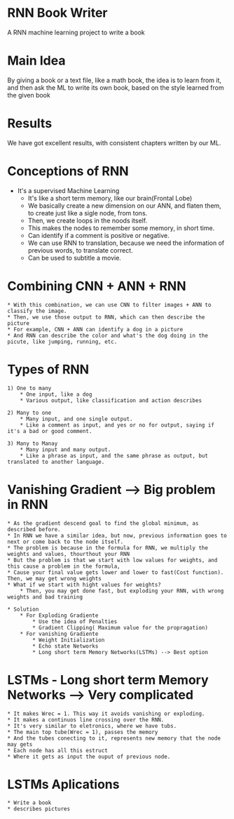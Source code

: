 # RNN Book Writer
A RNN machine learning project to write a book

# Main Idea
By giving a book or a text file, like a math book, the idea is to learn from it, and then ask the ML to write its own book, based on the style learned from the given book

# Results
We have got excellent results, with consistent chapters written by our ML.

# Conceptions of RNN
  * It's a supervised Machine Learning
	* It's like a short term memory, like our brain(Frontal Lobe)
	* We basically create a new dimension on our ANN, and flaten them, to create just like a sigle node, from tons.
	* Then, we create loops in the noods itself.
	* This makes the nodes to remember some memory, in short time. 
	* Can identify if a comment is positive or negative.
	* We can use RNN to translation, because we need the information of previous words, to translate correct.
	* Can be used to subtitle a movie.

# Combining CNN + ANN + RNN
	* With this combination, we can use CNN to filter images + ANN to classify the image. 
	* Then, we use those output to RNN, which can then describe the picture
	* For example, CNN + ANN can identify a dog in a picture
	* And RNN can describe the color and what's the dog doing in the picute, like jumping, running, etc.

# Types of RNN
	1) One to many
		* One input, like a dog
		* Various output, like classification and action describes

	2) Many to one
		* Many input, and one single output.
		* Like a comment as input, and yes or no for output, saying if it's a bad or good comment.

	3) Many to Manay
		* Many input and many output.
		* Like a phrase as input, and the same phrase as output, but translated to another language.

# Vanishing Gradient --> Big problem in RNN
	* As the gradient descend goal to find the global minimum, as described before.
	* In RNN we have a similar idea, but now, previous information goes to next or come back to the node itself.
	* The problem is because in the formula for RNN, we multiply the weights and values, thourthout your RNN
	* But the problem is that we start with low values for weights, and this cause a problem in the formula,
	* Cause your final value gets lower and lower to fast(Cost function). Then, we may get wrong weights
	* What if we start with hight values for weights?
		* Then, you may get done fast, but exploding your RNN, with wrong weights and bad training

	* Solution
		* For Exploding Gradiente
			* Use the idea of Penalties
			* Gradient Clipping( Maximum value for the propragation)
		* For vanishing Gradiente
			* Weight Initialization
			* Echo state Networks
			* Long short term Memory Networks(LSTMs) --> Best option


# LSTMs - Long short term Memory Networks --> Very complicated
	* It makes Wrec = 1. This way it avoids vanishing or exploding. 
	* It makes a continuos line crossing over the RNN.
	* It's very similar to eletronics, where we have tubs.
	* The main top tube(Wrec = 1), passes the memory
	* And the tubes conecting to it, represents new memory that the node may gets
	* Each node has all this estruct
	* Where it gets as input the ouput of previous node.

# LSTMs Aplications
	* Write a book
	* describes pictures
